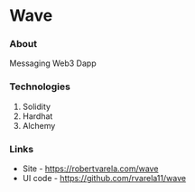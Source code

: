 # Wave

### About

Messaging Web3 Dapp

### Technologies

1. Solidity
2. Hardhat
3. Alchemy

### Links

- Site - https://robertvarela.com/wave
- UI code - https://github.com/rvarela11/wave
